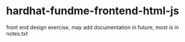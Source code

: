 # hardhat-fundme-frontend-html-js

front end design exercise, may add documentation in future, most is in notes.txt 
